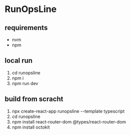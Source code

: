# RunOpsLine
## requirements
 - nvm 
 - npm

## local run
 1. cd runopsline
 2. npm i
 3. npm run dev

## build from scracht
1. npx create-react-app runopsline --template typescript
1. cd runopsline
1. npm install react-router-dom @types/react-router-dom
1. npm install octokit
